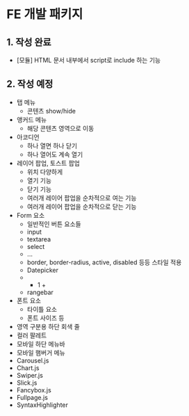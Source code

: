 # FE 개발 패키지

## 1. 작성 완료
+ [모듈] HTML 문서 내부에서 script로 include 하는 기능


## 2. 작성 예정
+ 탭 메뉴
  - 콘텐츠 show/hide
+ 앵커드 메뉴
  - 해당 콘텐츠 영역으로 이동
+ 아코디언
  - 하나 열면 하나 닫기
  - 하나 열어도 계속 열기
+ 레이어 팝업, 토스트 팝업
  - 위치 다양하게
  - 열기 기능
  - 닫기 기능
  - 여러개 레이어 팝업을 순차적으로 여는 기능
  - 여러개 레이어 팝업을 순차적으로 닫는 기능
+ Form 요소
  - 일반적인 버튼 요소들
  - input
  - textarea
  - select
  - ...
  - border, border-radius, active, disabled 등등 스타일 적용
  - Datepicker
  - - 1 +
  - rangebar
+ 폰트 요소
  - 타이틀 요소
  - 폰트 사이즈 등
+ 영역 구분용 하단 회색 줄
+ 컬러 팔레트
+ 모바일 하단 메뉴바
+ 모바일 햄버거 메뉴
+ Carousel.js
+ Chart.js
+ Swiper.js
+ Slick.js
+ Fancybox.js
+ Fullpage.js
+ SyntaxHighlighter
